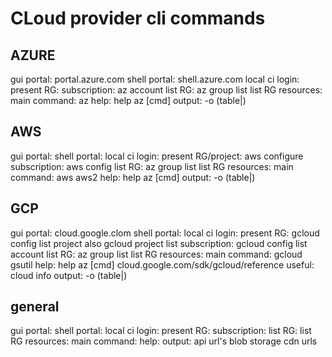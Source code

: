 # CLoud provider cli commands

## AZURE

gui portal: portal.azure.com
shell portal: shell.azure.com
local ci login:
present RG:
subscription: az account
list RG: az group list
list RG resources:
main command: az
help: help az [cmd]
output: -o (table|)

## AWS

gui portal: 
shell portal: 
local ci login:
present RG/project:  aws configure
subscription: aws config
list RG: az group list
list RG resources:
main command: aws   aws2
help: help az [cmd]
output: -o (table|)

## GCP

gui portal: cloud.google.clom
shell portal: 
local ci login:
present RG: gcloud config list project    also gcloud project list
subscription: gcloud config list account
list RG: az group list
list RG resources:
main command: gcloud gsutil
help: help az [cmd]
cloud.google.com/sdk/gcloud/reference
useful: cloud info
output: -o (table|)

## general

gui portal: 
shell portal: 
local ci login:
present RG:
subscription: 
list RG: 
list RG resources:
main command: 
help: 
output: 
api url's
blob storage
cdn urls
